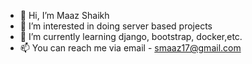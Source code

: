 - 👋 Hi, I’m Maaz Shaikh
- 👀 I’m interested in doing server based projects
- 🌱 I’m currently learning django, bootstrap, docker,etc.
- 📫 You can reach me via email - smaaz17@gmail.com

<!---
Maazcodes/Maazcodes is a ✨ special ✨ repository because its `README.md` (this file) appears on your GitHub profile.
You can click the Preview link to take a look at your changes.
--->
